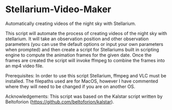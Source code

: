 # Stellarium-Video-Maker

Automatically creating videos of the night sky with Stellarium.

This script  will automate the process of creating videos of the night sky with stellarium. It will take an observation position and other observation parameters (you can use the default options or input your own parameters when prompted) and then create a script for Stellariums built in scripting engine to compute the animation frames for the given date. Once the frames are created the script will invoke ffmpeg to combine the frames into an mp4 video file.

Prerequisites:
In order to use this script Stellarium, ffmpeg and VLC must be installed. The filepaths used are for MacOS, however I have commented where they will need to be changed if you are on another OS. 

Acknowledgements:
This script was based on the Kalstar script written by Beltoforion (https://github.com/beltoforion/kalstar). 
